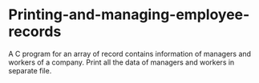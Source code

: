 # Printing-and-managing-employee-records
A C program for an array of record contains information of managers and workers of a company. Print all the data of managers and workers in separate file.
